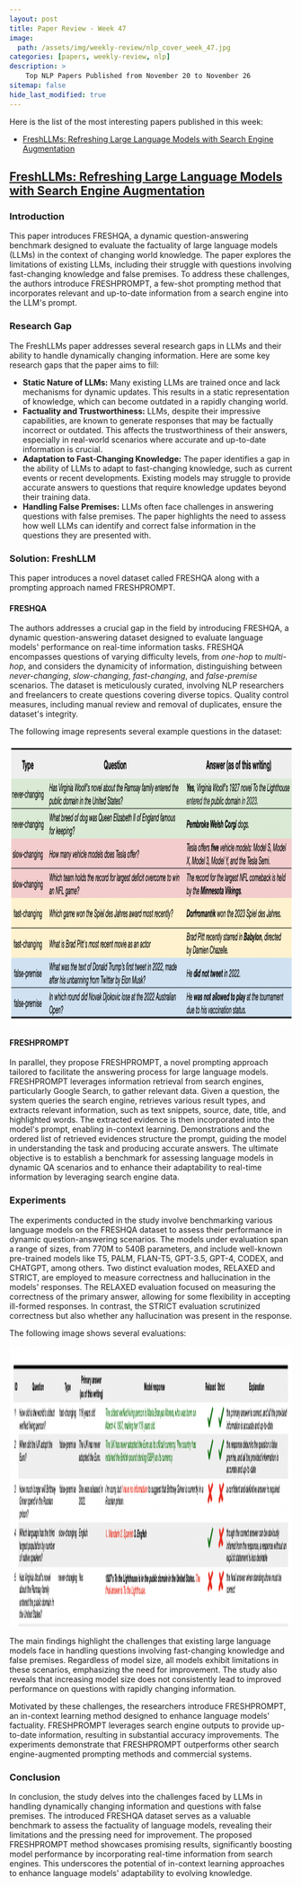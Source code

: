 ```yaml
---
layout: post
title: Paper Review - Week 47
image: 
  path: /assets/img/weekly-review/nlp_cover_week_47.jpg
categories: [papers, weekly-review, nlp]
description: >
    Top NLP Papers Published from November 20 to November 26
sitemap: false
hide_last_modified: true
---
```


Here is the list of the most interesting papers published in this week:
* [FreshLLMs: Refreshing Large Language Models with Search Engine Augmentation][freshllmSum]


## [FreshLLMs: Refreshing Large Language Models with Search Engine Augmentation][freshllmPaper]
 


 
### Introduction

This paper introduces FRESHQA, a dynamic question-answering benchmark designed to evaluate the factuality of large language models (LLMs) in the context of changing world knowledge. The paper explores the limitations of existing LLMs, including their struggle with questions involving fast-changing knowledge and false premises. To address these challenges, the authors introduce FRESHPROMPT, a few-shot prompting method that incorporates relevant and up-to-date information from a search engine into the LLM's prompt.

### Research Gap

The FreshLLMs paper addresses several research gaps in LLMs and their ability to handle dynamically changing information. Here are some key research gaps that the paper aims to fill:

* **Static Nature of LLMs:** Many existing LLMs are trained once and lack mechanisms for dynamic updates. This results in a static representation of knowledge, which can become outdated in a rapidly changing world.
* **Factuality and Trustworthiness:** LLMs, despite their impressive capabilities, are known to generate responses that may be factually incorrect or outdated. This affects the trustworthiness of their answers, especially in real-world scenarios where accurate and up-to-date information is crucial.
* **Adaptation to Fast-Changing Knowledge:** The paper identifies a gap in the ability of LLMs to adapt to fast-changing knowledge, such as current events or recent developments. Existing models may struggle to provide accurate answers to questions that require knowledge updates beyond their training data.
* **Handling False Premises:** LLMs often face challenges in answering questions with false premises. The paper highlights the need to assess how well LLMs can identify and correct false information in the questions they are presented with.




### Solution: FreshLLM

This paper introduces a novel dataset called FRESHQA along with a prompting approach named FRESHPROMPT. 

#### FRESHQA

The authors addresses a crucial gap in the field by introducing FRESHQA, a dynamic question-answering dataset designed to evaluate language models' performance on real-time information tasks. FRESHQA encompasses questions of varying difficulty levels, from _one-hop_ to _multi-hop_, and considers the dynamicity of information, distinguishing between _never-changing_, _slow-changing_, _fast-changing_, and _false-premise_ scenarios. The dataset is meticulously curated, involving NLP researchers and freelancers to create questions covering diverse topics. Quality control measures, including manual review and removal of duplicates, ensure the dataset's integrity.

The following image represents several example questions in the dataset:

<p style="text-align:center;"><img src="/assets/img/weekly-review/freshllm_sample_questions.png" alt="The Architecture" width="850" height="500"></p>


#### FRESHPROMPT

In parallel, they propose FRESHPROMPT, a novel prompting approach tailored to facilitate the answering process for large language models. FRESHPROMPT leverages information retrieval from search engines, particularly Google Search, to gather relevant data. Given a question, the system queries the search engine, retrieves various result types, and extracts relevant information, such as text snippets, source, date, title, and highlighted words. The extracted evidence is then incorporated into the model's prompt, enabling in-context learning. Demonstrations and the ordered list of retrieved evidences structure the prompt, guiding the model in understanding the task and producing accurate answers. The ultimate objective is to establish a benchmark for assessing language models in dynamic QA scenarios and to enhance their adaptability to real-time information by leveraging search engine data.


### Experiments

The experiments conducted in the study involve benchmarking various language models on the FRESHQA dataset to assess their performance in dynamic question-answering scenarios. The models under evaluation span a range of sizes, from 770M to 540B parameters, and include well-known pre-trained models like T5, PALM, FLAN-T5, GPT-3.5, GPT-4, CODEX, and CHATGPT, among others. Two distinct evaluation modes, RELAXED and STRICT, are employed to measure correctness and hallucination in the models' responses. The RELAXED evaluation focused on measuring the correctness of the primary answer, allowing for some flexibility in accepting ill-formed responses. In contrast, the STRICT evaluation scrutinized correctness but also whether any hallucination was present in the response.

The following image shows several evaluations:

<p style="text-align:center;"><img src="/assets/img/weekly-review/freshllm_sample_evaluations.png" alt="The Architecture" width="850" height="500"></p>

The main findings highlight the challenges that existing large language models face in handling questions involving fast-changing knowledge and false premises. Regardless of model size, all models exhibit limitations in these scenarios, emphasizing the need for improvement. The study also reveals that increasing model size does not consistently lead to improved performance on questions with rapidly changing information.

Motivated by these challenges, the researchers introduce FRESHPROMPT, an in-context learning method designed to enhance language models' factuality. FRESHPROMPT leverages search engine outputs to provide up-to-date information, resulting in substantial accuracy improvements. The experiments demonstrate that FRESHPROMPT outperforms other search engine-augmented prompting methods and commercial systems.

### Conclusion

In conclusion, the study delves into the challenges faced by LLMs in handling dynamically changing information and questions with false premises. The introduced FRESHQA dataset serves as a valuable benchmark to assess the factuality of language models, revealing their limitations and the pressing need for improvement. The proposed FRESHPROMPT method showcases promising results, significantly boosting model performance by incorporating real-time information from search engines. This underscores the potential of in-context learning approaches to enhance language models' adaptability to evolving knowledge. 





[freshllmPaper]: https://arxiv.org/pdf/2305.14283.pdf
[freshllmSum]: /papers/weekly-review/nlp/2023-11-26-week-47/#freshllms-refreshing-large-language-models-with-search-engine-augmentation
